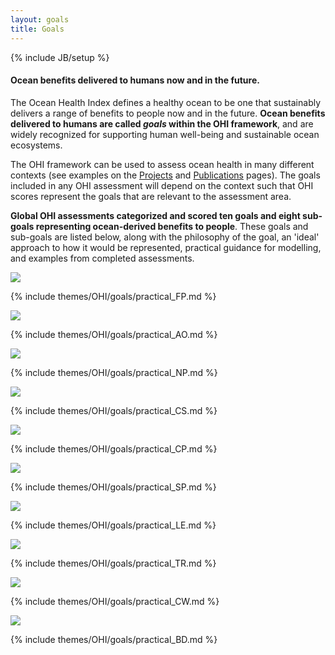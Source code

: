 ```yaml
---
layout: goals
title: Goals
---
```


{% include JB/setup %}

#### Ocean benefits delivered to humans now and in the future.

The Ocean Health Index defines a healthy ocean to be one that sustainably delivers a range of benefits to people now and in the future. **Ocean benefits delivered to humans are called *goals* within the OHI framework**, and are widely recognized for supporting human well-being and sustainable ocean ecosystems.  

The OHI framework can be used to assess ocean health in many different contexts (see examples on the [Projects](/projects) and [Publications](/resources/publications) pages). The goals included in any OHI assessment will depend on the context such that OHI scores represent the goals that are relevant to the assessment area. 

**Global OHI assessments categorized and scored ten goals and eight sub-goals representing ocean-derived benefits to people**. These goals and sub-goals are listed below, along with the philosophy of the goal, an 'ideal' approach to how it would be represented, practical guidance for modelling, and examples from completed assessments.


<div class="icon FP"><img src="{{ ASSET_PATH }}OHI/img/goals/FP.png" class="FP icon" /></div>

{% include themes/OHI/goals/practical_FP.md %}

<div class="icon AO"><img src="{{ ASSET_PATH }}OHI/img/goals/AO.png" class="AO icon" /></div>

{% include themes/OHI/goals/practical_AO.md %}


<div class="icon NP"><img src="{{ ASSET_PATH }}OHI/img/goals/NP.png" class="NP icon" /></div>

{% include themes/OHI/goals/practical_NP.md %}

<div class="icon CS"><img src="{{ ASSET_PATH }}OHI/img/goals/CS.png" class="CS icon" /></div>

{% include themes/OHI/goals/practical_CS.md %}

<div class="icon CP"><img src="{{ ASSET_PATH }}OHI/img/goals/CP.png" class="CP icon" /></div>

{% include themes/OHI/goals/practical_CP.md %}

<div class="icon SP "><img src="{{ ASSET_PATH }}OHI/img/goals/SP.png" class="SP icon" /></div>

{% include themes/OHI/goals/practical_SP.md %}

<div class="icon LE"><img src="{{ ASSET_PATH }}OHI/img/goals/LE.png" class="LE icon" /></div>

{% include themes/OHI/goals/practical_LE.md %}

<div class="icon TR"><img src="{{ ASSET_PATH }}OHI/img/goals/TR.png" class="TR icon" /></div>

{% include themes/OHI/goals/practical_TR.md %}

<div class="icon CW"><img src="{{ ASSET_PATH }}OHI/img/goals/CW.png" class="CW icon" /></div>

{% include themes/OHI/goals/practical_CW.md %}

<div class="icon BD"><img src="{{ ASSET_PATH }}OHI/img/goals/BD.png" class="BD icon" /></div>

{% include themes/OHI/goals/practical_BD.md %}
